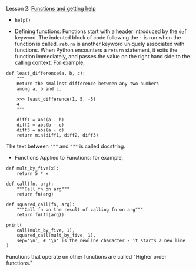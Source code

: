 Lesson 2: [Functions and getting help](https://www.kaggle.com/colinmorris/functions-and-getting-help)

- ```help()```

- Defining functions: Functions start with a header introduced by the ```def``` keyword. 
The indented block of code following the ```:``` is run when the function is called.
```return``` is another keyword uniquely associated with functions. When Python encounters a ```return``` statement, it exits the function immediately, 
and passes the value on the right hand side to the calling context. For example, 

```
def least_difference(a, b, c):
    """
    Return the smallest difference between any two numbers
    among a, b and c.
    
    >>> least_difference(1, 5, -5)
    4
    """
    
    diff1 = abs(a - b)
    diff2 = abs(b - c)
    diff3 = abs(a - c)
    return min(diff1, diff2, diff3)
```

The text between ```"""``` and ```"""``` is called docstring. 

- Functions Applied to Functions: for example, 
```
def mult_by_five(x):
    return 5 * x

def call(fn, arg):
    """Call fn on arg"""
    return fn(arg)

def squared_call(fn, arg):
    """Call fn on the result of calling fn on arg"""
    return fn(fn(arg))

print(
    call(mult_by_five, 1),
    squared_call(mult_by_five, 1), 
    sep='\n', # '\n' is the newline character - it starts a new line
)
```
Functions that operate on other functions are called "Higher order functions." 



